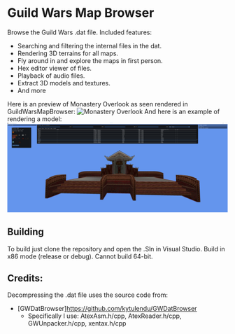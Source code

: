 Guild Wars Map Browser
=====================

Browse the Guild Wars .dat file. Included features:
- Searching and filtering the internal files in the dat.
- Rendering 3D terrains for all maps.
- Fly around in and explore the maps in first person.
- Hex editor viewer of files.
- Playback of audio files.
- Extract 3D models and textures.
- And more
 
 Here is an preview of Monastery Overlook as seen rendered in GuildWarsMapBrowser:
![Monastery Overlook](images/preview3.png)
And here is an example of rendering a model:
![Model with file hash 0x2E100](images/preview4.png)

## Building
To build just clone the repository and open the .Sln in Visual Studio. Build in x86 mode (release or debug). Cannot build 64-bit.

## Credits:
Decompressing the .dat file uses the source code from:
 - [GWDatBrowser]https://github.com/kytulendu/GWDatBrowser
     - Specifically I use: AtexAsm.h/cpp, AtexReader.h/cpp, GWUnpacker.h/cpp, xentax.h/cpp
